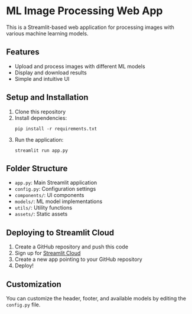 # ML Image Processing Web App

This is a Streamlit-based web application for processing images with various machine learning models.

## Features

- Upload and process images with different ML models
- Display and download results
- Simple and intuitive UI

## Setup and Installation

1. Clone this repository
2. Install dependencies:
   ```
   pip install -r requirements.txt
   ```
3. Run the application:
   ```
   streamlit run app.py
   ```

## Folder Structure

- `app.py`: Main Streamlit application
- `config.py`: Configuration settings
- `components/`: UI components
- `models/`: ML model implementations
- `utils/`: Utility functions
- `assets/`: Static assets

## Deploying to Streamlit Cloud

1. Create a GitHub repository and push this code
2. Sign up for [Streamlit Cloud](https://streamlit.io/cloud)
3. Create a new app pointing to your GitHub repository
4. Deploy!

## Customization

You can customize the header, footer, and available models by editing the `config.py` file.